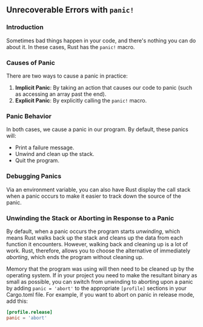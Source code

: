## Unrecoverable Errors with `panic!`

### Introduction

Sometimes bad things happen in your code, and there's nothing you can do about it. In these cases, Rust has the `panic!` macro.

### Causes of Panic

There are two ways to cause a panic in practice:
1. **Implicit Panic**: By taking an action that causes our code to panic (such as accessing an array past the end).
2. **Explicit Panic**: By explicitly calling the `panic!` macro.

### Panic Behavior

In both cases, we cause a panic in our program. By default, these panics will:
- Print a failure message.
- Unwind and clean up the stack.
- Quit the program.

### Debugging Panics

Via an environment variable, you can also have Rust display the call stack when a panic occurs to make it easier to track down the source of the panic.

### Unwinding the Stack or Aborting in Response to a Panic

By default, when a panic occurs the program starts *unwinding*, which means Rust walks back up the stack and cleans up the data from each function it encounters. However, walking back and cleaning up is a lot of work. Rust, therefore, allows you to choose the alternative of immediately *aborting*, which ends the program without cleaning up.

Memory that the program was using will then need to be cleaned up by the operating system. If in your project you need to make the resultant binary as small as possible, you can switch from unwinding to aborting upon a panic by adding `panic = 'abort'` to the appropriate `[profile]` sections in your Cargo.toml file. For example, if you want to abort on panic in release mode, add this:

```toml
[profile.release]
panic = 'abort'
```

